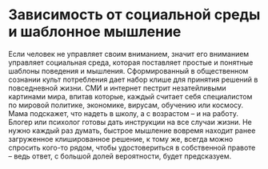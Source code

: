 # Зависимость от социальной среды и шаблонное мышление

Если человек не управляет своим вниманием, значит его вниманием управляет социальная среда, которая поставляет простые и понятные шаблоны поведения и мышления. Сформированный в общественном сознании культ потребления дает набор клише для принятия решений в повседневной жизни. СМИ и интернет пестрит незатейливыми картинами мира, впитав которые, каждый считает себя специалистом по мировой политике, экономике, вирусам, обучению или космосу. Мама подскажет, что надеть в школу, а с возрастом – и на работу. Блогер или психолог готовы дать инструкции на все случаи жизни. Не нужно каждый раз думать, быстрое мышление вовремя находит ранее загруженное клишированное решение, к тому же, всегда можно спросить кого-то рядом, чтобы удостовериться в собственной правоте – ведь ответ, с большой долей вероятности, будет предсказуем.
